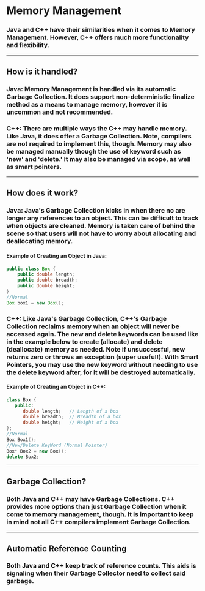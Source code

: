 # Memory Management
### Java and C++ have their similarities when it comes to Memory Management. However, C++ offers much more functionality and flexibility.

---
## How is it handled?
### Java: Memory Management is handled via its automatic Garbage Collection. It does support non-deterministic finalize method as a means to manage memory, however it is uncommon and not recommended.
### C++: There are multiple ways the C++ may handle memory. Like Java, it does offer a Garbage Collection. Note, compilers are not required to implement this, though. Memory may also be managed manually though the use of keyword such as 'new' and 'delete.' It may also be managed via scope, as well as smart pointers.
---
## How does it work?
### Java: Java's Garbage Collection kicks in when there no are longer any references to an object. This can be difficult to track when objects are cleaned. Memory is taken care of behind the scene so that users will not have to worry about allocating and deallocating memory.
#### Example of Creating an Object in Java:

```Java
public class Box {
	public double length;
	public double breadth;
	public double height;
}
//Normal
Box box1 = new Box();
```

### C++: Like Java's Garbage Collection, C++'s Garbage Collection reclaims memory when an object will never be accessed again. The new and delete keywords can be used like in the example below to create (allocate) and delete (deallocate) memory as needed. Note if unsuccessful, new returns zero or throws an exception (super useful!). With Smart Pointers, you may use the new keyword without needing to use the delete keyword after, for it will be destroyed automatically.
#### Example of Creating an Object in C++:

```C++
class Box {
   public:
      double length;   // Length of a box
      double breadth;  // Breadth of a box
      double height;   // Height of a box
};
//Normal
Box Box1();
//New/Delete KeyWord (Normal Pointer)
Box* Box2 = new Box();
delete Box2;
```
---
## Garbage Collection?
### Both Java and C++ may have Garbage Collections. C++ provides more options than just Garbage Collection when it come to memory management, though. It is important to keep in mind not all C++ compilers implement Garbage Collection.  
---
## Automatic Reference Counting
### Both Java and C++ keep track of reference counts. This aids is signaling when their Garbage Collector need to collect said garbage.
